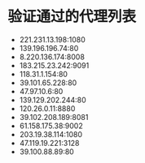 # 验证通过的代理列表

 - 221.231.13.198:1080
 - 139.196.196.74:80
 - 8.220.136.174:8008
 - 183.215.23.242:9091
 - 118.31.1.154:80
 - 39.101.65.228:80
 - 47.97.10.6:80
 - 139.129.202.244:80
 - 120.26.0.11:8880
 - 39.102.208.189:8081
 - 61.158.175.38:9002
 - 203.19.38.114:1080
 - 47.119.19.221:3128
 - 39.100.88.89:80

